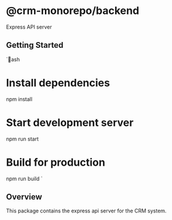 # @crm-monorepo/backend

Express API server

## Getting Started

`ash
# Install dependencies
npm install

# Start development server
npm run start

# Build for production
npm run build
`

## Overview

This package contains the express api server for the CRM system.
